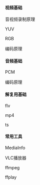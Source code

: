 #### 视频基础

音视频录制原理

YUV

RGB

编码原理

#### 音频基础

PCM

编码原理

#### 解复用基础

flv

mp4

ts

#### 常用工具

MediaInfo

VLC播放器

ffmpeg

ffplay

